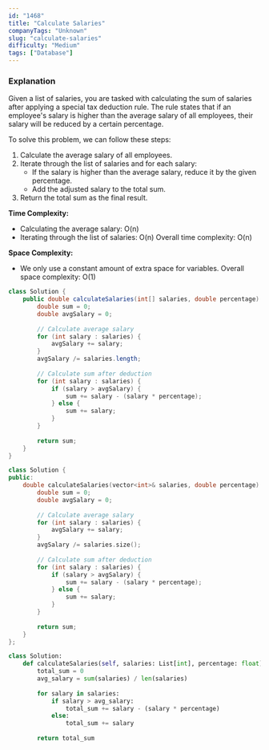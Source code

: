 ```yaml
---
id: "1468"
title: "Calculate Salaries"
companyTags: "Unknown"
slug: "calculate-salaries"
difficulty: "Medium"
tags: ["Database"]
---
```


### Explanation
Given a list of salaries, you are tasked with calculating the sum of salaries after applying a special tax deduction rule. The rule states that if an employee's salary is higher than the average salary of all employees, their salary will be reduced by a certain percentage.

To solve this problem, we can follow these steps:
1. Calculate the average salary of all employees.
2. Iterate through the list of salaries and for each salary:
   - If the salary is higher than the average salary, reduce it by the given percentage.
   - Add the adjusted salary to the total sum.
3. Return the total sum as the final result.

**Time Complexity:**
- Calculating the average salary: O(n)
- Iterating through the list of salaries: O(n)
Overall time complexity: O(n)

**Space Complexity:**
- We only use a constant amount of extra space for variables.
Overall space complexity: O(1)
```java
class Solution {
    public double calculateSalaries(int[] salaries, double percentage) {
        double sum = 0;
        double avgSalary = 0;
        
        // Calculate average salary
        for (int salary : salaries) {
            avgSalary += salary;
        }
        avgSalary /= salaries.length;
        
        // Calculate sum after deduction
        for (int salary : salaries) {
            if (salary > avgSalary) {
                sum += salary - (salary * percentage);
            } else {
                sum += salary;
            }
        }
        
        return sum;
    }
}
```

```cpp
class Solution {
public:
    double calculateSalaries(vector<int>& salaries, double percentage) {
        double sum = 0;
        double avgSalary = 0;
        
        // Calculate average salary
        for (int salary : salaries) {
            avgSalary += salary;
        }
        avgSalary /= salaries.size();
        
        // Calculate sum after deduction
        for (int salary : salaries) {
            if (salary > avgSalary) {
                sum += salary - (salary * percentage);
            } else {
                sum += salary;
            }
        }
        
        return sum;
    }
};
```

```python
class Solution:
    def calculateSalaries(self, salaries: List[int], percentage: float) -> float:
        total_sum = 0
        avg_salary = sum(salaries) / len(salaries)
        
        for salary in salaries:
            if salary > avg_salary:
                total_sum += salary - (salary * percentage)
            else:
                total_sum += salary
        
        return total_sum
```